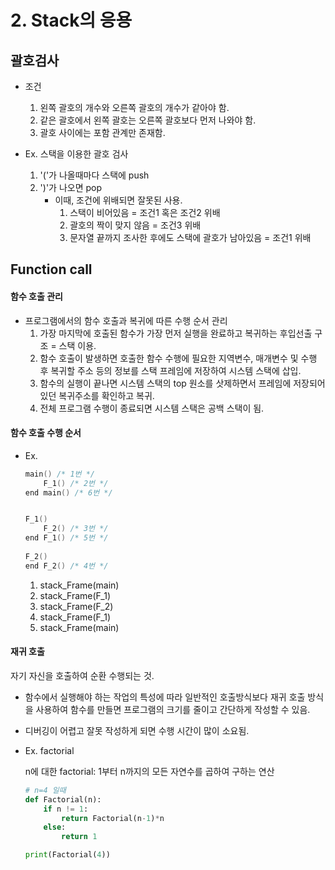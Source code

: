 # 2. Stack의 응용



## 괄호검사

- 조건
  1. 왼쪽 괄호의 개수와 오른쪽 괄호의 개수가 같아야 함.
  2. 같은 괄호에서 왼쪽 괄호는 오른쪽 괄호보다 먼저 나와야 함.
  3. 괄호 사이에는 포함 관계만 존재함.



- Ex. 스택을 이용한 괄호 검사
  1. \'\(\'가 나올때마다 스택에 push
  2. \'\)\'가 나오면 pop
     - 이때, 조건에 위배되면 잘못된 사용.
       1. 스택이 비어있음 = 조건1 혹은 조건2 위배
       2. 괄호의 짝이 맞지 않음 = 조건3 위배
       3. 문자열 끝까지 조사한 후에도 스택에 괄호가 남아있음 = 조건1 위배



## Function call

#### 함수 호출 관리

- 프로그램에서의 함수 호출과 복귀에 따른 수행 순서 관리
  1. 가장 마지막에 호출된 함수가 가장 먼저 실행을 완료하고 복귀하는 후입선출 구조 = 스택 이용.
  2. 함수 호출이 발생하면 호출한 함수 수행에 필요한 지역변수, 매개변수 및 수행 후 복귀할 주소 등의 정보를 스택 프레임에 저장하여 시스템 스택에 삽입.
  3. 함수의 실행이 끝나면 시스템 스택의 top 원소를 삿제하면서 프레임에 저장되어있던 복귀주소를 확인하고 복귀.
  4. 전체 프로그램 수행이 종료되면 시스템 스택은 공백 스택이 됨.



#### 함수 호출 수행 순서

- Ex.

  ```c
  main() /* 1번 */
      F_1() /* 2번 */
  end main() /* 6번 */
  
  
  F_1()
      F_2() /* 3번 */
  end F_1() /* 5번 */
      
  F_2()
  end F_2() /* 4번 */
  ```

  1. stack_Frame(main)
  2. stack_Frame(F_1)
  3. stack_Frame(F_2)
  4. stack_Frame(F_1)
  5. stack_Frame(main)



#### 재귀 호출

자기 자신을 호출하여 순환 수행되는 것.

- 함수에서 실행해야 하는 작업의 특성에 따라 일반적인 호출방식보다 재귀 호출 방식을 사용하여 함수를 만들면 프로그램의 크기를 줄이고 간단하게 작성할 수 있음.

- 디버깅이 어렵고 잘못 작성하게 되면 수행 시간이 많이 소요됨.

- Ex. factorial

  n에 대한 factorial: 1부터 n까지의 모든 자연수를 곱하여 구하는 연산

  ```python
  # n=4 일때
  def Factorial(n):
      if n != 1:
          return Factorial(n-1)*n
      else:
          return 1
  
  print(Factorial(4))
  ```